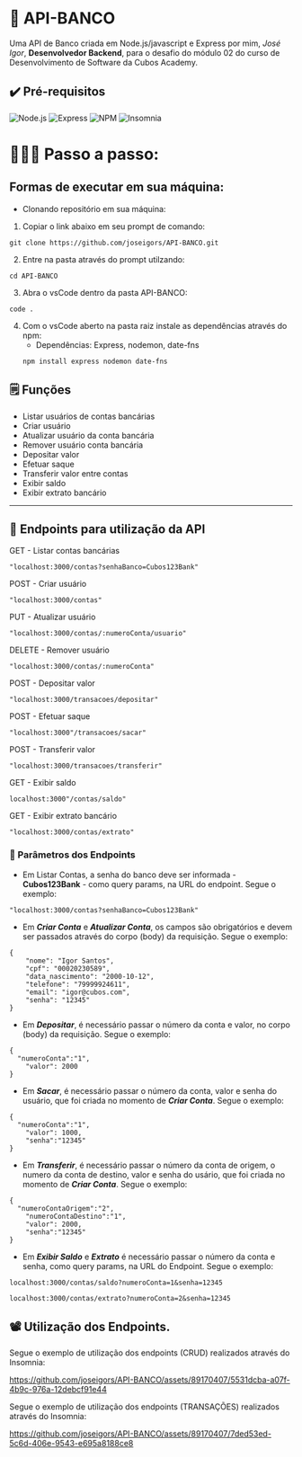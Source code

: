 #  🏦  API-BANCO
Uma API de Banco criada em Node.js/javascript e Express por mim, _José Igor_, **Desenvolvedor Backend**, para o desafio do módulo 02 do curso de Desenvolvimento de Software da Cubos Academy.

## ✔️ Pré-requisitos

![Node.js](https://img.shields.io/badge/Node.js-339933.svg?style=for-the-badge&logo=nodedotjs&logoColor=white)
![Express](https://img.shields.io/badge/Express-000000.svg?style=for-the-badge&logo=Express&logoColor=white)
![NPM](https://img.shields.io/badge/npm-CB3837.svg?style=for-the-badge&logo=npm&logoColor=white)
![Insomnia](https://img.shields.io/badge/Insomnia-4000BF.svg?style=for-the-badge&logo=Insomnia&logoColor=white)

# 👨🏻‍💻 Passo a passo:
## Formas de executar em sua máquina:
- Clonando repositório em sua máquina:
1. Copiar o link abaixo em seu prompt de comando:
```
git clone https://github.com/joseigors/API-BANCO.git
```
2. Entre na pasta através do prompt utilzando:
```
cd API-BANCO
```
3. Abra o vsCode dentro da pasta API-BANCO:
```
code .
```
4. Com o vsCode aberto na pasta raiz instale as dependências através do npm:
     - Dependências: Express, nodemon, date-fns
      ```
      npm install express nodemon date-fns
      ```
## 🗒️ Funções

- Listar usuários de contas bancárias
- Criar usuário
- Atualizar usuário da conta bancária
- Remover usuário conta bancária
- Depositar valor
- Efetuar saque
- Transferir valor entre contas
- Exibir saldo
- Exibir extrato bancário

---

## 🔵 Endpoints para utilização da API

GET - Listar contas bancárias
```
"localhost:3000/contas?senhaBanco=Cubos123Bank"
```
POST - Criar usuário
```
"localhost:3000/contas"
```
PUT - Atualizar usuário
```
"localhost:3000/contas/:numeroConta/usuario"
```
DELETE - Remover usuário
```
"localhost:3000/contas/:numeroConta"
```
POST - Depositar valor
```
"localhost:3000/transacoes/depositar"
```
POST - Efetuar saque
```
"localhost:3000"/transacoes/sacar"
```
POST - Transferir valor
```
"localhost:3000/transacoes/transferir"
```
GET - Exibir saldo
```
localhost:3000"/contas/saldo"
```
GET - Exibir extrato bancário
```
"localhost:3000/contas/extrato"
```

### 🔴 Parâmetros dos Endpoints

- Em Listar Contas, a senha do banco deve ser informada - **Cubos123Bank** - como query params, na URL do endpoint. Segue o exemplo:
```
"localhost:3000/contas?senhaBanco=Cubos123Bank"
```
- Em **_Criar Conta_** e **_Atualizar Conta_**, os campos são obrigatórios e devem ser passados através do corpo (body) da requisição. Segue o exemplo:
```
{
    "nome": "Igor Santos",
    "cpf": "00020230589",
    "data_nascimento": "2000-10-12",
    "telefone": "79999924611",
    "email": "igor@cubos.com",
    "senha": "12345"
}
```

- Em **_Depositar_**, é necessário passar o número da conta e valor, no corpo (body) da requisição. Segue o exemplo:
```
{
  "numeroConta":"1",
	"valor": 2000
}
```

- Em **_Sacar_**, é necessário passar o número da conta, valor e senha do usuário, que foi criada no momento de **_Criar Conta_**. Segue o exemplo:
```
{
  "numeroConta":"1",
	"valor": 1000,
	"senha":"12345"
}
````

- Em **_Transferir_**, é necessário passar o número da conta de origem, o numero da conta de destino, valor e senha do usário, que foi criada no momento de **_Criar Conta_**. Segue o exemplo:
```
{
  "numeroContaOrigem":"2",
	"numeroContaDestino":"1",
	"valor": 2000,
	"senha":"12345"
}
```

- Em **_Exibir Saldo_** e **_Extrato_** é necessário passar o número da conta e senha, como query params, na URL do Endpoint. Segue o exemplo:
```
localhost:3000/contas/saldo?numeroConta=1&senha=12345

localhost:3000/contas/extrato?numeroConta=2&senha=12345
```
## 📽️ Utilização dos Endpoints.

Segue o exemplo de utilização dos endpoints (CRUD) realizados através do Insomnia:

https://github.com/joseigors/API-BANCO/assets/89170407/5531dcba-a07f-4b9c-976a-12debcf91e44


Segue o exemplo de utilização dos endpoints (TRANSAÇÕES) realizados através do Insomnia:

https://github.com/joseigors/API-BANCO/assets/89170407/7ded53ed-5c6d-406e-9543-e695a8188ce8


